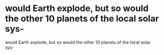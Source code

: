 # would Earth explode, but so would the other 10 planets of the local solar sys-

would Earth explode, but so would the other 10 planets of the local solar sys-